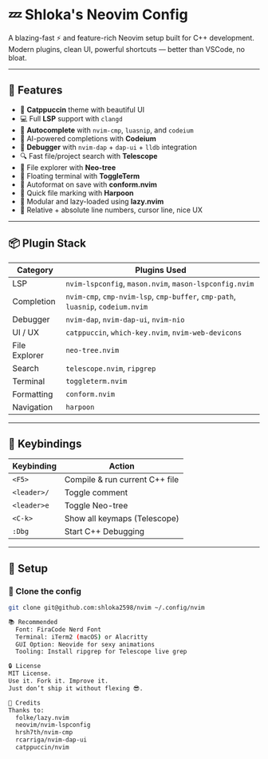 # 💤 Shloka's Neovim Config

A blazing-fast ⚡ and feature-rich Neovim setup built for C++ development.  
Modern plugins, clean UI, powerful shortcuts — better than VSCode, no bloat.

---

## 🚀 Features

- 🌈 **Catppuccin** theme with beautiful UI
- 💻 Full **LSP** support with `clangd`
- 🤖 **Autocomplete** with `nvim-cmp`, `luasnip`, and `codeium`
- 🧠 AI-powered completions with **Codeium**
- 🐛 **Debugger** with `nvim-dap` + `dap-ui` + `lldb` integration
- 🔍 Fast file/project search with **Telescope**
- 🧭 File explorer with **Neo-tree**
- 🧰 Floating terminal with **ToggleTerm**
- 🧼 Autoformat on save with **conform.nvim**
- 📌 Quick file marking with **Harpoon**
- 🔧 Modular and lazy-loaded using **lazy.nvim**
- 🎯 Relative + absolute line numbers, cursor line, nice UX

---

## 📦 Plugin Stack

| Category       | Plugins Used |
|----------------|--------------|
| LSP            | `nvim-lspconfig`, `mason.nvim`, `mason-lspconfig.nvim` |
| Completion     | `nvim-cmp`, `cmp-nvim-lsp`, `cmp-buffer`, `cmp-path`, `luasnip`, `codeium.nvim` |
| Debugger       | `nvim-dap`, `nvim-dap-ui`, `nvim-nio` |
| UI / UX        | `catppuccin`, `which-key.nvim`, `nvim-web-devicons` |
| File Explorer  | `neo-tree.nvim` |
| Search         | `telescope.nvim`, `ripgrep` |
| Terminal       | `toggleterm.nvim` |
| Formatting     | `conform.nvim` |
| Navigation     | `harpoon` |

---

## 🎯 Keybindings

| Keybinding     | Action                         |
|----------------|--------------------------------|
| `<F5>`         | Compile & run current C++ file |
| `<leader>/`    | Toggle comment                 |
| `<leader>e`    | Toggle Neo-tree                |
| `<C-k>`        | Show all keymaps (Telescope)   |
| `:Dbg`         | Start C++ Debugging            |

---

## 🔨 Setup

### 🔗 Clone the config

```bash
git clone git@github.com:shloka2598/nvim ~/.config/nvim

📚 Recommended
  Font: FiraCode Nerd Font
  Terminal: iTerm2 (macOS) or Alacritty
  GUI Option: Neovide for sexy animations
  Tooling: Install ripgrep for Telescope live grep

🔒 License
MIT License.
Use it. Fork it. Improve it.
Just don’t ship it without flexing 😎.

🙏 Credits
Thanks to:
  folke/lazy.nvim
  neovim/nvim-lspconfig
  hrsh7th/nvim-cmp
  rcarriga/nvim-dap-ui
  catppuccin/nvim
